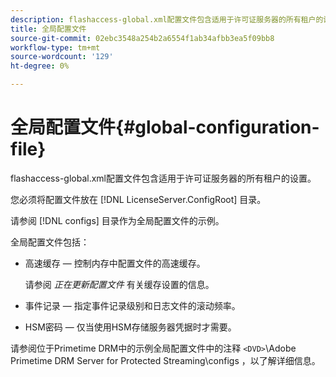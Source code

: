 ```yaml
---
description: flashaccess-global.xml配置文件包含适用于许可证服务器的所有租户的设置。
title: 全局配置文件
source-git-commit: 02ebc3548a254b2a6554f1ab34afbb3ea5f09bb8
workflow-type: tm+mt
source-wordcount: '129'
ht-degree: 0%

---
```


# 全局配置文件{#global-configuration-file}

flashaccess-global.xml配置文件包含适用于许可证服务器的所有租户的设置。

您必须将配置文件放在 [!DNL LicenseServer.ConfigRoot] 目录。

请参阅 [!DNL configs] 目录作为全局配置文件的示例。

全局配置文件包括：

* 高速缓存 — 控制内存中配置文件的高速缓存。

  请参阅 *正在更新配置文件* 有关缓存设置的信息。
* 事件记录 — 指定事件记录级别和日志文件的滚动频率。
* HSM密码 — 仅当使用HSM存储服务器凭据时才需要。

请参阅位于Primetime DRM中的示例全局配置文件中的注释 `<DVD>`\Adobe Primetime DRM Server for Protected Streaming\configs ，以了解详细信息。

